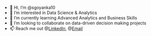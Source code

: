 - 👋 Hi, I’m @sgoyanka10
- 👀 I’m interested in Data Science & Analytics
- 🌱 I’m currently learning Advanced Analytics and Business Skills
- 💞️ I’m looking to collaborate on data-driven decision making projects
- 📫 Reach me out @[LinkedIn](https://www.linkedin.com/in/shubham-goyanka/), @[Email](mailto:goyanka34@gmail.com)

<!---
sgoyanka10/sgoyanka10 is a ✨ special ✨ repository because its `README.md` (this file) appears on your GitHub profile.
You can click the Preview link to take a look at your changes.
--->
